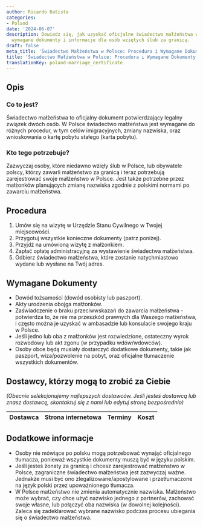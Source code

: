 ```yaml
---
author: Ricardo Batista
categories:
- Poland
date: '2024-06-07'
description: Dowiedz się, jak uzyskać oficjalne świadectwo małżeństwa w Polsce. Procedura,
  wymagane dokumenty i informacje dla osób wziętych ślub za granicą.
draft: false
meta_title: 'Świadectwo Małżeństwa w Polsce: Procedura i Wymagane Dokumenty'
title: 'Świadectwo Małżeństwa w Polsce: Procedura i Wymagane Dokumenty'
translationKey: poland-marriage_certificate
---
```



## Opis
### Co to jest?
Świadectwo małżeństwa to oficjalny dokument potwierdzający legalny związek dwóch osób. W Polsce świadectwo małżeństwa jest wymagane do różnych procedur, w tym celów imigracyjnych, zmiany nazwiska, oraz wnioskowania o kartę pobytu stałego (karta pobytu).

### Kto tego potrzebuje?
Zazwyczaj osoby, które niedawno wzięły ślub w Polsce, lub obywatele polscy, którzy zawarli małżeństwo za granicą i teraz potrzebują zarejestrować swoje małżeństwo w Polsce. Jest także potrzebne przez małżonków planujących zmianę nazwiska zgodnie z polskimi normami po zawarciu małżeństwa.

## Procedura
1. Umów się na wizytę w Urzędzie Stanu Cywilnego w Twojej miejscowości.
2. Przygotuj wszystkie konieczne dokumenty (patrz poniżej).
3. Przyjdź na umówioną wizytę z małżonkiem.
4. Zapłać opłatę administracyjną za wystawienie świadectwa małżeństwa.
5. Odbierz świadectwo małżeństwa, które zostanie natychmiastowo wydane lub wysłane na Twój adres.

## Wymagane Dokumenty
- Dowód tożsamości (dowód osobisty lub paszport).
- Akty urodzenia obojga małżonków.
- Zaświadczenie o braku przeciwwskazań do zawarcia małżeństwa - potwierdza to, że nie ma przeszkód prawnych dla Waszego małżeństwa, i często można je uzyskać w ambasadzie lub konsulacie swojego kraju w Polsce.
- Jeśli jedno lub oba z małżonków jest rozwiedzione, ostateczny wyrok rozwodowy lub akt zgonu (w przypadku wdów/wdowców).
- Osoby obce będą musiały dostarczyć dodatkowe dokumenty, takie jak paszport, wiza/pozwolenie na pobyt, oraz oficjalne tłumaczenie wszystkich dokumentów.

## Dostawcy, którzy mogą to zrobić za Ciebie

_(Obecnie selekcjonujemy najlepszych dostawców. Jeśli jesteś dostawcą lub znasz dostawcę, skontaktuj się z nami lub edytuj stronę bezpośrednio)_

| Dostawca        |     Strona internetowa  |     Terminy     |       Koszt      |
| --------------- | --------------- |  :-------------: | :-------------: |

## Dodatkowe informacje
- Osoby nie mówiące po polsku mogą potrzebować wynająć oficjalnego tłumacza, ponieważ wszystkie dokumenty muszą być w języku polskim.
- Jeśli jesteś żonaty za granicą i chcesz zarejestrować małżeństwo w Polsce, zagraniczne świadectwo małżeństwa jest zazwyczaj ważne. Jednakże musi być ono zlegalizowane/apostylowane i przetłumaczone na język polski przez upoważnionego tłumacza.
- W Polsce małżeństwo nie zmienia automatycznie nazwiska. Małżeństwo może wybrać, czy chce użyć nazwisko jednego z partnerów, zachować swoje własne, lub połączyć oba nazwiska (w dowolnej kolejności). Zaleca się zadeklarować wybrane nazwisko podczas procesu ubiegania się o świadectwo małżeństwa.